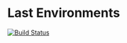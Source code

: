 # Last Environments

[![Build Status](https://img.shields.io/travis/last/last-environments.svg?style=flat-square)](https://travis-ci.org/last/last-environments)
